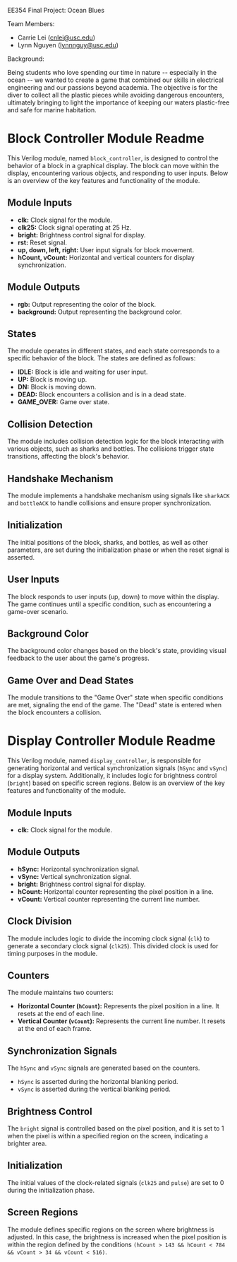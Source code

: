 EE354 Final Project: Ocean Blues

Team Members:

- Carrie Lei (cnlei@usc.edu)
- Lynn Nguyen (lynnnguy@usc.edu)

Background: 

Being students who love spending our time in nature -- especially in the ocean -- we wanted to create a game that combined our skills in electrical engineering and our passions beyond academia. The objective is for the diver to collect all the plastic pieces while avoiding dangerous encounters, ultimately bringing to light the importance of keeping our waters plastic-free and safe for marine habitation. 

# Block Controller Module Readme

This Verilog module, named `block_controller`, is designed to control the behavior of a block in a graphical display. The block can move within the display, encountering various objects, and responding to user inputs. Below is an overview of the key features and functionality of the module.

## Module Inputs
- **clk:** Clock signal for the module.
- **clk25:** Clock signal operating at 25 Hz.
- **bright:** Brightness control signal for display.
- **rst:** Reset signal.
- **up, down, left, right:** User input signals for block movement.
- **hCount, vCount:** Horizontal and vertical counters for display synchronization.

## Module Outputs
- **rgb:** Output representing the color of the block.
- **background:** Output representing the background color.

## States
The module operates in different states, and each state corresponds to a specific behavior of the block. The states are defined as follows:
- **IDLE:** Block is idle and waiting for user input.
- **UP:** Block is moving up.
- **DN:** Block is moving down.
- **DEAD:** Block encounters a collision and is in a dead state.
- **GAME_OVER:** Game over state.

## Collision Detection
The module includes collision detection logic for the block interacting with various objects, such as sharks and bottles. The collisions trigger state transitions, affecting the block's behavior.

## Handshake Mechanism
The module implements a handshake mechanism using signals like `sharkACK` and `bottleACK` to handle collisions and ensure proper synchronization.

## Initialization
The initial positions of the block, sharks, and bottles, as well as other parameters, are set during the initialization phase or when the reset signal is asserted.

## User Inputs
The block responds to user inputs (up, down) to move within the display. The game continues until a specific condition, such as encountering a game-over scenario.

## Background Color
The background color changes based on the block's state, providing visual feedback to the user about the game's progress.

## Game Over and Dead States
The module transitions to the "Game Over" state when specific conditions are met, signaling the end of the game. The "Dead" state is entered when the block encounters a collision.

# Display Controller Module Readme

This Verilog module, named `display_controller`, is responsible for generating horizontal and vertical synchronization signals (`hSync` and `vSync`) for a display system. Additionally, it includes logic for brightness control (`bright`) based on specific screen regions. Below is an overview of the key features and functionality of the module.

## Module Inputs
- **clk:** Clock signal for the module.

## Module Outputs
- **hSync:** Horizontal synchronization signal.
- **vSync:** Vertical synchronization signal.
- **bright:** Brightness control signal for display.
- **hCount:** Horizontal counter representing the pixel position in a line.
- **vCount:** Vertical counter representing the current line number.

## Clock Division
The module includes logic to divide the incoming clock signal (`clk`) to generate a secondary clock signal (`clk25`). This divided clock is used for timing purposes in the module.

## Counters
The module maintains two counters: 
- **Horizontal Counter (`hCount`):** Represents the pixel position in a line. It resets at the end of each line.
- **Vertical Counter (`vCount`):** Represents the current line number. It resets at the end of each frame.

## Synchronization Signals
The `hSync` and `vSync` signals are generated based on the counters. 
- `hSync` is asserted during the horizontal blanking period.
- `vSync` is asserted during the vertical blanking period.

## Brightness Control
The `bright` signal is controlled based on the pixel position, and it is set to 1 when the pixel is within a specified region on the screen, indicating a brighter area.

## Initialization
The initial values of the clock-related signals (`clk25` and `pulse`) are set to 0 during the initialization phase.

## Screen Regions
The module defines specific regions on the screen where brightness is adjusted. In this case, the brightness is increased when the pixel position is within the region defined by the conditions `(hCount > 143 && hCount < 784 && vCount > 34 && vCount < 516)`.
